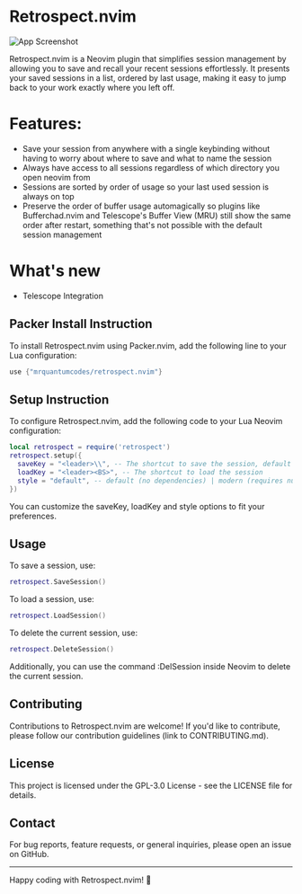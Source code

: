 # Retrospect.nvim

![App Screenshot](https://github.com/mrquantumcodes/retrospect.nvim/blob/main/demo.gif)

Retrospect.nvim is a Neovim plugin that simplifies session management by allowing you to save and recall your recent sessions effortlessly. It presents your saved sessions in a list, ordered by last usage, making it easy to jump back to your work exactly where you left off.

# Features:

* Save your session from anywhere with a single keybinding without having to worry about where to save and what to name the session
* Always have access to all sessions regardless of which directory you open neovim from
* Sessions are sorted by order of usage so your last used session is always on top
* Preserve the order of buffer usage automagically so plugins like Bufferchad.nvim and Telescope's Buffer View (MRU) still show the same order after restart, something that's not possible with the default session management

# What's new

* Telescope Integration


## Packer Install Instruction

To install Retrospect.nvim using Packer.nvim, add the following line to your Lua configuration:

```lua
use {"mrquantumcodes/retrospect.nvim"}
```



## Setup Instruction

To configure Retrospect.nvim, add the following code to your Lua Neovim configuration:

```lua
local retrospect = require('retrospect')
retrospect.setup({
  saveKey = "<leader>\\", -- The shortcut to save the session, default is leader+backslash(\)
  loadKey = "<leader><BS>", -- The shortcut to load the session
  style = "default", -- default (no dependencies) | modern (requires nui.nvim and dressing.nvim), telescope (requires telescope)
})
```

You can customize the saveKey, loadKey and style options to fit your preferences.


## Usage

To save a session, use:

```lua
retrospect.SaveSession()
```

To load a session, use:

```lua
retrospect.LoadSession()
```

To delete the current session, use:

```lua
retrospect.DeleteSession()
```

Additionally, you can use the command :DelSession inside Neovim to delete the current session.



## Contributing

Contributions to Retrospect.nvim are welcome! If you'd like to contribute, please follow our contribution guidelines (link to CONTRIBUTING.md).


## License

This project is licensed under the GPL-3.0 License - see the LICENSE file for details.


## Contact

For bug reports, feature requests, or general inquiries, please open an issue on GitHub.

---

Happy coding with Retrospect.nvim! 🚀

